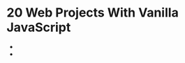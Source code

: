 # 20 Web Projects With Vanilla JavaScript
- [Hangman Game]: https://hangman-game-self.vercel.app/
- [Movie Seat Booking]: https://movie-seat-booking-one.vercel.app/
